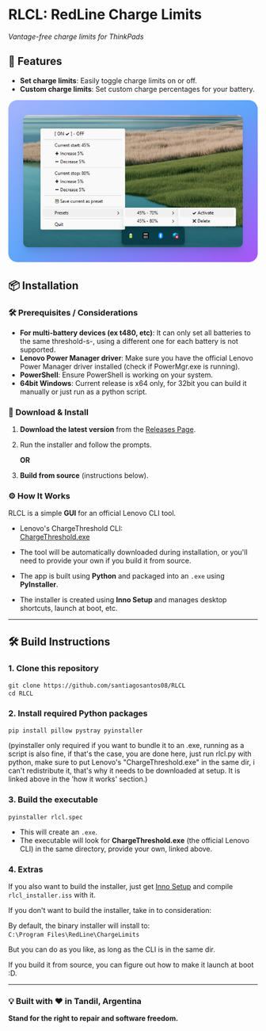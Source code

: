 # RLCL: **RedLine Charge Limits**  
*Vantage-free charge limits for ThinkPads*

## 🚀 Features
- **Set charge limits**: Easily toggle charge limits on or off.
- **Custom charge limits**: Set custom charge percentages for your battery.

![alt text](https://raw.githubusercontent.com/santiagosantos08/RLCL/refs/heads/main/readme_screenshot.png "screenshot of RLCL")

## 📦 Installation

### 🛠️ Prerequisites / Considerations
- **For multi-battery devices (ex t480, etc)**: It can only set all batteries to the same threshold-s-, using a different one for each battery is not supported.
- **Lenovo Power Manager driver**: Make sure you have the official Lenovo Power Manager driver installed (check if PowerMgr.exe is running).
- **PowerShell**: Ensure PowerShell is working on your system.
- **64bit Windows**: Current release is x64 only, for 32bit you can build it manually or just run as a python script.

### 🔽 Download & Install

1. **Download the latest version** from the [Releases Page](https://github.com/santiagosantos08/RLCL/releases/).
2. Run the installer and follow the prompts.

   **OR**

3. **Build from source** (instructions below).

### ⚙️ How It Works

RLCL is a simple **GUI** for an official Lenovo CLI tool.

- Lenovo's ChargeThreshold CLI:  
  [ChargeThreshold.exe](https://download.lenovo.com/pccbbs//thinkvantage_en/metroapps/Vantage/ChargeThreshold/ChargeThreshold.exe)

- The tool will be automatically downloaded during installation, or you'll need to provide your own if you build it from source.

- The app is built using **Python** and packaged into an `.exe` using **PyInstaller**.

- The installer is created using **Inno Setup** and manages desktop shortcuts, launch at boot, etc.

---

## 🛠️ Build Instructions

### 1. Clone this repository
```
git clone https://github.com/santiagosantos08/RLCL
cd RLCL
```
### 2. Install required Python packages
```
pip install pillow pystray pyinstaller
```
(pyinstaller only required if you want to bundle it to an .exe, running as a script is also fine, if that's the case, you are done here, just run rlcl.py with python, make sure to put Lenovo's "ChargeThreshold.exe" in the same dir, i can't redistribute it, that's why it needs to be downloaded at setup. It is linked above in the 'how it works' section.)
### 3. Build the executable
```
pyinstaller rlcl.spec
```
- This will create an `.exe`.
- The executable will look for **ChargeThreshold.exe** (the official Lenovo CLI) in the same directory, provide your own, linked above.

### 4. Extras
If you also want to build the installer, just get [Inno Setup](https://jrsoftware.org/isinfo.php) and compile `rlcl_installer.iss` with it.

If you don't want to build the installer, take in to consideration:

By default, the binary installer will install to:  
`C:\Program Files\RedLine\ChargeLimits`

But you can do as you like, as long as the CLI is in the same dir.

If you build it from source, you can figure out how to make it launch at boot :D.

---

### 💡 Built with ❤️ in Tandil, Argentina  
**Stand for the right to repair and software freedom.**
